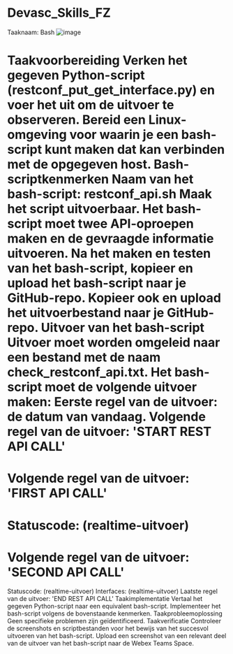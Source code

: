 # Devasc_Skills_FZ


Taaknaam: Bash
![image](https://github.com/Fahimeke/Devasc_Skills_FZ/assets/91051172/1f5c9d15-d678-4632-95be-2ee2cb849f41)


Taakvoorbereiding
Verken het gegeven Python-script (restconf_put_get_interface.py) en voer het uit om de uitvoer te observeren.
Bereid een Linux-omgeving voor waarin je een bash-script kunt maken dat kan verbinden met de opgegeven host.
Bash-scriptkenmerken
Naam van het bash-script: restconf_api.sh
Maak het script uitvoerbaar.
Het bash-script moet twee API-oproepen maken en de gevraagde informatie uitvoeren.
Na het maken en testen van het bash-script, kopieer en upload het bash-script naar je GitHub-repo. Kopieer ook en upload het uitvoerbestand naar je GitHub-repo.
Uitvoer van het bash-script
Uitvoer moet worden omgeleid naar een bestand met de naam check_restconf_api.txt.
Het bash-script moet de volgende uitvoer maken:
Eerste regel van de uitvoer: de datum van vandaag.
Volgende regel van de uitvoer: 'START REST API CALL'
============
Volgende regel van de uitvoer: 'FIRST API CALL'
============
Statuscode: (realtime-uitvoer)
============
Volgende regel van de uitvoer: 'SECOND API CALL'
============
Statuscode: (realtime-uitvoer)
Interfaces: (realtime-uitvoer)
Laatste regel van de uitvoer: 'END REST API CALL'
Taakimplementatie
Vertaal het gegeven Python-script naar een equivalent bash-script.
Implementeer het bash-script volgens de bovenstaande kenmerken.
Taakprobleemoplossing
Geen specifieke problemen zijn geïdentificeerd.
Taakverificatie
Controleer de screenshots en scriptbestanden voor het bewijs van het succesvol uitvoeren van het bash-script.
Upload een screenshot van een relevant deel van de uitvoer van het bash-script naar de Webex Teams Space.



